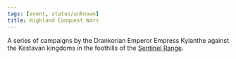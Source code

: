 ```yaml
---
tags: [event, status/unknown]
title: Highland Conquest Wars
---
```


A series of campaigns by the Drankorian Emperor Empress Kylanthe against the Kestavan kingdoms in the foothills of the [Sentinel Range](<../../gazetteer/sentinel-range/sentinel-range.md>). 

